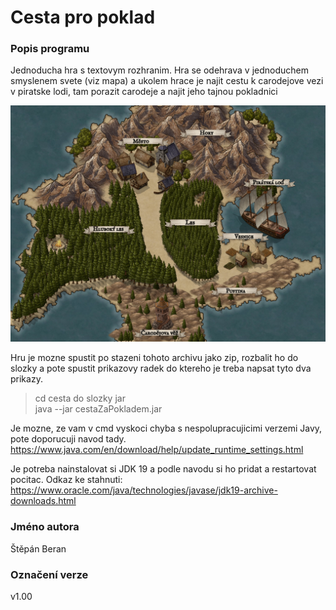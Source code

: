 # Cesta pro poklad
### Popis programu
Jednoducha hra s textovym rozhranim. 
Hra se odehrava v jednoduchem smyslenem svete (viz mapa) a ukolem hrace
je najit cestu k carodejove vezi v piratske lodi, tam porazit carodeje a 
najit jeho tajnou pokladnici 

![mapa](dalsiSoubory/Mapa.jpeg)

Hru je mozne spustit po stazeni tohoto archivu 
jako zip, rozbalit ho do slozky a pote spustit
prikazovy radek do ktereho je treba napsat tyto dva prikazy.

> cd cesta do slozky jar <br>
> java --jar cestaZaPokladem.jar

Je mozne, ze vam v cmd vyskoci chyba s nespolupracujicimi verzemi
Javy, pote doporucuji navod tady. <br>
https://www.java.com/en/download/help/update_runtime_settings.html <br>

Je potreba nainstalovat si JDK 19 a podle navodu si ho pridat a restartovat pocitac.
Odkaz ke stahnuti: https://www.oracle.com/java/technologies/javase/jdk19-archive-downloads.html


### Jméno autora
Štěpán Beran
### Označení verze
v1.00